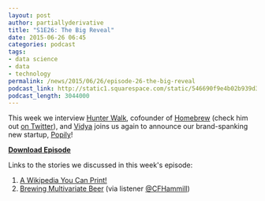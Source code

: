 ```yaml
---
layout: post
author: partiallyderivative
title: "S1E26: The Big Reveal"
date: 2015-06-26 06:45
categories: podcast
tags:
- data science
- data
- technology
permalink: /news/2015/06/26/episode-26-the-big-reveal
podcast_link: http://static1.squarespace.com/static/546690f9e4b02b939d34b2b1/546691b4e4b01fdff0c848ac/558cf2a9e4b07b434c0e2968/1435300623610/Partially_Derivative_Episode_26.mp3
podcast_length: 3044000
---
```


This week we interview [Hunter Walk](http://hunterwalk.com/), cofounder
of [Homebrew](http://homebrew.co/) (check him out [on
Twitter](https://twitter.com/hunterwalk)), and
[Vidya](http://www.vidyaspandana.com/) joins us again to announce our
brand-spanking new startup, [Popily](http://popily.com)!

[**Download Episode**](http://static1.squarespace.com/static/546690f9e4b02b939d34b2b1/546691b4e4b01fdff0c848ac/558cf2a9e4b07b434c0e2968/1435300623610/Partially_Derivative_Episode_26.mp3)

Links to the stories we discussed in this week's episode:

1.  [A Wikipedia You Can
Print!](http://dennygallery.com/exhibitions/fromaaaaatozzzap/)
2.  [Brewing Multivariate
Beer](http://flowingdata.com/2015/05/20/brewing-multivariate-beer/)
(via listener
[@CFHammill](https://twitter.com/CFHammill/status/610827156038492160))
